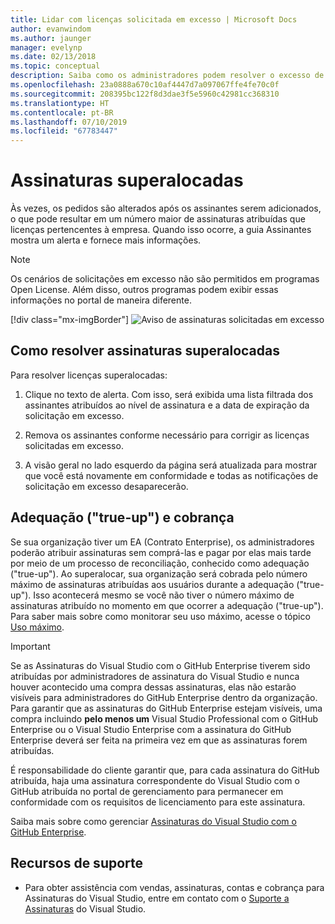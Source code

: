 ```yaml
---
title: Lidar com licenças solicitada em excesso | Microsoft Docs
author: evanwindom
ms.author: jaunger
manager: evelynp
ms.date: 02/13/2018
ms.topic: conceptual
description: Saiba como os administradores podem resolver o excesso de assinaturas solicitadas
ms.openlocfilehash: 23a0888a670c10af4447d7a097067ffe4fe70c0f
ms.sourcegitcommit: 208395bc122f8d3dae3f5e5960c42981cc368310
ms.translationtype: HT
ms.contentlocale: pt-BR
ms.lasthandoff: 07/10/2019
ms.locfileid: "67783447"
---
```

# <a name="overallocated-subscriptions"></a>Assinaturas superalocadas

Às vezes, os pedidos são alterados após os assinantes serem adicionados, o que pode resultar em um número maior de assinaturas atribuídas que licenças pertencentes à empresa. Quando isso ocorre, a guia Assinantes mostra um alerta e fornece mais informações.

> [!NOTE]
> Os cenários de solicitações em excesso não são permitidos em programas Open License.  Além disso, outros programas podem exibir essas informações no portal de maneira diferente.
>
> [!div class="mx-imgBorder"]
> ![Aviso de assinaturas solicitadas em excesso](_img/over-claimed/over-claimed-alert.png)

## <a name="resolving-overallocated-subscriptions"></a>Como resolver assinaturas superalocadas

Para resolver licenças superalocadas:

1. Clique no texto de alerta. Com isso, será exibida uma lista filtrada dos assinantes atribuídos ao nível de assinatura e a data de expiração da solicitação em excesso. 

2. Remova os assinantes conforme necessário para corrigir as licenças solicitadas em excesso. 

3. A visão geral no lado esquerdo da página será atualizada para mostrar que você está novamente em conformidade e todas as notificações de solicitação em excesso desaparecerão. 

## <a name="billing-and-true-up"></a>Adequação ("true-up") e cobrança

Se sua organização tiver um EA (Contrato Enterprise), os administradores poderão atribuir assinaturas sem comprá-las e pagar por elas mais tarde por meio de um processo de reconciliação, conhecido como adequação ("true-up").  Ao superalocar, sua organização será cobrada pelo número máximo de assinaturas atribuídas aos usuários durante a adequação ("true-up").  Isso acontecerá mesmo se você não tiver o número máximo de assinaturas atribuído no momento em que ocorrer a adequação ("true-up").  Para saber mais sobre como monitorar seu uso máximo, acesse o tópico [Uso máximo](maximum-usage.md).

> [!Important]
> Se as Assinaturas do Visual Studio com o GitHub Enterprise tiverem sido atribuídas por administradores de assinatura do Visual Studio e nunca houver acontecido uma compra dessas assinaturas, elas não estarão visíveis para administradores do GitHub Enterprise dentro da organização. Para garantir que as assinaturas do GitHub Enterprise estejam visíveis, uma compra incluindo **pelo menos um** Visual Studio Professional com o GitHub Enterprise ou o Visual Studio Enterprise com a assinatura do GitHub Enterprise deverá ser feita na primeira vez em que as assinaturas forem atribuídas.  
>
> É responsabilidade do cliente garantir que, para cada assinatura do GitHub atribuída, haja uma assinatura correspondente do Visual Studio com o GitHub atribuída no portal de gerenciamento para permanecer em conformidade com os requisitos de licenciamento para este assinatura.

Saiba mais sobre como gerenciar [Assinaturas do Visual Studio com o GitHub Enterprise](assign-github.md).

## <a name="support-resources"></a>Recursos de suporte

- Para obter assistência com vendas, assinaturas, contas e cobrança para Assinaturas do Visual Studio, entre em contato com o [Suporte a Assinaturas](https://visualstudio.microsoft.com/subscriptions/support/) do Visual Studio.
